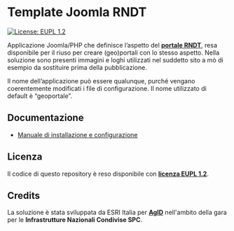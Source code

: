 # Template Joomla RNDT

[![License: EUPL 1.2](https://img.shields.io/badge/License-EUPL&nbsp;1.2-blue.svg)](https://joinup.ec.europa.eu/sites/default/files/custom-page/attachment/eupl_v1.2_it.pdf)

Applicazione Joomla/PHP che definisce l’aspetto del [**portale RNDT**](https://geodati.gov.it), resa disponibile per il riuso per creare (geo)portali con lo stesso aspetto. Nella soluzione sono presenti immagini e loghi utilizzati nel suddetto sito a mò di esempio da sostituire prima della pubblicazione. 

Il nome dell’applicazione può essere qualunque, purché vengano coerentemente modificati i file di configurazione. Il nome utilizzato di default è “geoportale”.

## Documentazione

- [Manuale di installazione e configurazione](documentation/manuale-installazione.md)

## Licenza

Il codice di questo repository è reso disponibile con [**licenza EUPL 1.2**](LICENSE).

## Credits

La soluzione è stata sviluppata da ESRI Italia per [**AgID**](https://agid.gov.it/) nell'ambito della gara per le **Infrastrutture Nazionali Condivise SPC**.
